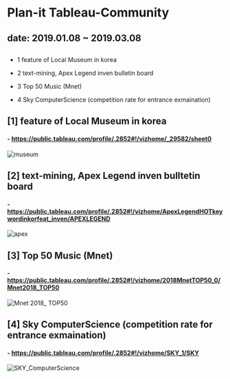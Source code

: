 # Plan-it Tableau-Community 

## date: 2019.01.08 ~ 2019.03.08


## <Topic>

- 1 feature of Local Museum in korea

- 2 text-mining, Apex Legend inven bulletin board

- 3 Top 50 Music (Mnet)

- 4 Sky ComputerScience (competition rate for entrance exmaination)




## [1] feature of Local Museum in korea
#### - https://public.tableau.com/profile/.2852#!/vizhome/_29582/sheet0
![museum](https://user-images.githubusercontent.com/54028026/82013549-88683880-96b5-11ea-83e1-a90505cb22e1.png)


## [2] text-mining, Apex Legend inven bulltetin board
#### - https://public.tableau.com/profile/.2852#!/vizhome/ApexLegendHOTkeywordinkorfeat_inven/APEXLEGEND
![apex](https://user-images.githubusercontent.com/54028026/82013641-b64d7d00-96b5-11ea-803e-937dfea2c024.png)


## [3] Top 50 Music (Mnet)
#### - https://public.tableau.com/profile/.2852#!/vizhome/2018MnetTOP50_0/Mnet2018_TOP50
![Mnet 2018_ TOP50](https://user-images.githubusercontent.com/54028026/82013759-03c9ea00-96b6-11ea-9175-a11daa062f62.png)


## [4] Sky ComputerScience (competition rate for entrance exmaination)
#### - https://public.tableau.com/profile/.2852#!/vizhome/SKY_1/SKY
![SKY_ComputerScience](https://user-images.githubusercontent.com/54028026/82013696-daa95980-96b5-11ea-8ebb-ba7268ebfbe3.png)

